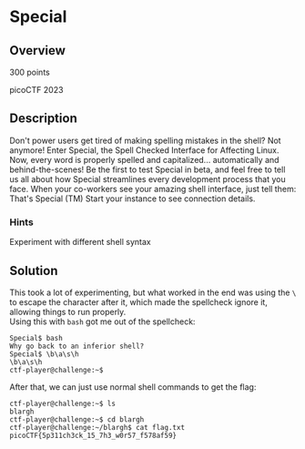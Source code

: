 # Special
## Overview
300 points

picoCTF 2023
## Description
Don't power users get tired of making spelling mistakes in the shell? Not anymore! Enter Special, the Spell Checked Interface for Affecting Linux. Now, every word is properly spelled and capitalized... automatically and behind-the-scenes! Be the first to test Special in beta, and feel free to tell us all about how Special streamlines every development process that you face. When your co-workers see your amazing shell interface, just tell them: That's Special (TM)
Start your instance to see connection details.
### Hints
Experiment with different shell syntax

## Solution
This took a lot of experimenting, but what worked in the end was using the `\` to escape the character after it, which made the spellcheck ignore it, allowing things to run properly.
<br>
Using this with `bash` got me out of the spellcheck:

    Special$ bash
    Why go back to an inferior shell?
    Special$ \b\a\s\h
    \b\a\s\h
    ctf-player@challenge:~$

After that, we can just use normal shell commands to get the flag:

    ctf-player@challenge:~$ ls
    blargh
    ctf-player@challenge:~$ cd blargh
    ctf-player@challenge:~/blargh$ cat flag.txt
    picoCTF{5p311ch3ck_15_7h3_w0r57_f578af59}
